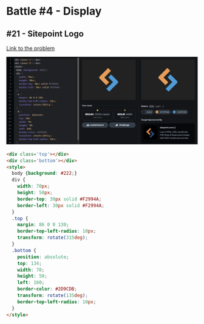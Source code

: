 # Battle #4 - Display

## #21 - Sitepoint Logo

[Link to the problem](https://cssbattle.dev/play/21)

![result](../../Images/Battle%204/21-Sitepoint-Logo.png)

```html
<div class='top'></div>
<div class='bottom'></div>
<style>
  body {background: #222;}
  div {
    width: 70px;
    height: 50px;
    border-top: 30px solid #F2994A;
    border-left: 30px solid #F2994A;
  }
  .top {
    margin: 86 0 0 130;
    border-top-left-radius: 10px;
    transform: rotate(315deg);
  }
  .bottom {
    position: absolute;
    top: 134;
    width: 70;
    height: 50;
    left: 160;
    border-color: #2D9CDB;
    transform: rotate(135deg);
    border-top-left-radius: 10px;
  }
</style>